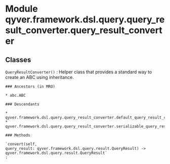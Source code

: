 Module qyver.framework.dsl.query.query_result_converter.query_result_converter
====================================================================================

Classes
-------

`QueryResultConverter()`
:   Helper class that provides a standard way to create an ABC using
    inheritance.

    ### Ancestors (in MRO)

    * abc.ABC

    ### Descendants

    * qyver.framework.dsl.query.query_result_converter.default_query_result_converter.DefaultQueryResultConverter
    * qyver.framework.dsl.query.query_result_converter.serializable_query_result_converter.SerializableQueryResultConverter

    ### Methods

    `convert(self, query_result: qyver.framework.dsl.query.result.QueryResult) ‑> qyver.framework.dsl.query.result.QueryResult`
    :

